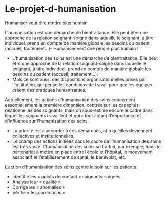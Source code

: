 Le-projet-d-humanisation
========================

Humaniser veut dire rendre plus humain

L’humanisation est une démarche de bientraitance. Elle peut être une approche de la relation soignant-soigné dans laquelle le soignant, à titre individuel, prend en compte de manière globale les besoins du patient (accueil, traitement…)- Humaniser veut dire rendre plus humain ! 

- L’humanisation des soins est une démarche de bientraitance. Elle peut être une approche de la relation soignant-soigné dans laquelle le soignant, à titre individuel, prend en compte de manière globale les besoins du patient (accueil, traitement…). 
- Mais ce sont aussi des dispositions organisationnelles prises par l’institution, qui pense les conditions de travail pour que les équipes créent des pratiques humanisantes. 

Actuellement, les actions d’humanisation des soins concernent essentiellement la première dimension, centrée sur les capacités relationnelles des soignants, mais on sous-estime encore le cadre dans lequel les soignants travaillent et qui a tout autant d’importance et d’influence sur l’humanisation des soins. 
- La priorité est à accorder à ces démarches, afin qu’elles deviennent collectives et institutionnelles. 
- Le champ des actions initiées dans le cadre de l’humanisation des soins est très vaste. L’humanisation des soins se traduit, par exemple, dans le partenariat à mettre en place entre l’école et l’hôpital, le mouvement associatif et l’établissement de santé, le bénévolat, etc. 

L’action d’humanisation des soins centre le soin sur les patients: 
- Identifie les « points de contact » soignants-soignés
- Analyse leur « qualité » 
- Corrige les « anomalies » 
- Vérifie « les corrections » 
